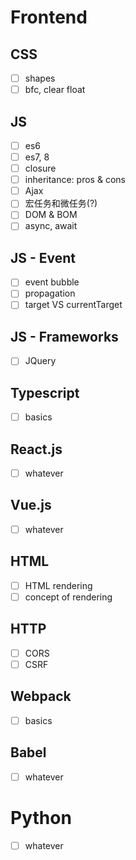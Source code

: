 # Frontend

## CSS

- [ ] shapes
- [ ] bfc, clear float

## JS

- [ ] es6
- [ ] es7, 8
- [ ] closure
- [ ] inheritance: pros & cons
- [ ] Ajax
- [ ] 宏任务和微任务(?)
- [ ] DOM & BOM
- [ ] async, await

## JS - Event

- [ ] event bubble
- [ ] propagation
- [ ] target VS currentTarget

## JS - Frameworks

- [ ] JQuery

## Typescript

- [ ] basics

## React.js

- [ ] whatever

## Vue.js

- [ ] whatever

## HTML

- [ ] HTML rendering
- [ ] concept of rendering

## HTTP

- [ ] CORS
- [ ] CSRF

## Webpack

- [ ] basics

## Babel

- [ ] whatever

# Python

- [ ] whatever
